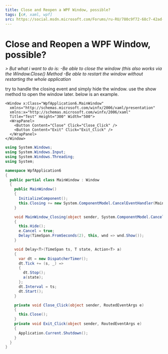 ```yaml
---
title: Close and Reopen a WPF Window, possible?
tags: [c#, xaml, wpf]
src: https://social.msdn.microsoft.com/Forums/ru-RU/780c9f72-68c7-42ad-b6f0-81ed918b3073/close-an-reopen-a-wpf-window-possible-?forum=wpf
---
```

# Close and Reopen a WPF Window, possible?
*> But what i want to do is: -Be able to close the window (this also works via the Window.Close() Method -Be able to restart the window without restarting the whole application*

try to handle the closing event and simply hide the window. use the show method to open the window later. 
below is an example.
```xaml
<Window x:Class="WpfApplication6.MainWindow"
  xmlns="http://schemas.microsoft.com/winfx/2006/xaml/presentation"
  xmlns:x="http://schemas.microsoft.com/winfx/2006/xaml"
  Title="Test" Height="300" Width="500">
  <WrapPanel>
    <Button Content="Close" Click="Close_Click" />
    <Button Content="Exit" Click="Exit_Click" />
  </WrapPanel>
</Window>
```
```c#
using System.Windows;
using System.Windows.Input;
using System.Windows.Threading;
using System;

namespace WpfApplication6
{
  public partial class MainWindow : Window
  {
    public MainWindow()
    {
      InitializeComponent();
      this.Closing += new System.ComponentModel.CancelEventHandler(MainWindow_Closing);
    }

    void MainWindow_Closing(object sender, System.ComponentModel.CancelEventArgs e)
    {
      this.Hide();
      e.Cancel = true;
      Delay(TimeSpan.FromSeconds(2), this, wnd => wnd.Show());
    }

    void Delay<T>(TimeSpan ts, T state, Action<T> a)
    {
      var dt = new DispatcherTimer();
      dt.Tick += (s, _) =>
      {
        dt.Stop();
        a(state);
      };
      dt.Interval = ts;
      dt.Start();
    }

    private void Close_Click(object sender, RoutedEventArgs e)
    {
      this.Close();
    }
    private void Exit_Click(object sender, RoutedEventArgs e)
    {
      Application.Current.Shutdown();
    }
  }
}
```